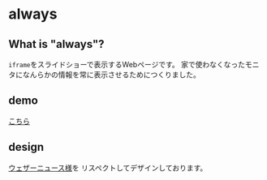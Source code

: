 # always

## What is "always"?
`iframe`をスライドショーで表示するWebページです。
家で使わなくなったモニタになんらかの情報を常に表示させるためにつくりました。

## demo
[こちら](https://itanium-r.github.io/always/)

## design
[ウェザーニュース様](https://www.youtube.com/user/weathernews)を
リスペクトしてデザインしております。
